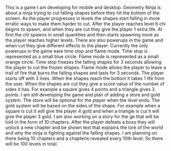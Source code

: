 This is a game I am developing for mobile and desktop. 
Geometry Ninja is about a ninja trying to cut falling shapes before they hit the bottom of the screen.
As the player progresses in levels the shapes start falling in more erratic ways to make them harder to cut. 
After the player reaches level 6 chi begins to spawn, and when they are cut they give the player 1 extra life.
At first the chi spawns in small quantities and then starts spawning more as the player reaches higher levels.
There are also powerups in the game and when cut they give different effects to the player.
Currently the only powerups in the game eare time stop and flame mode.
Time stop is represented as a small blue circle.
Flame mode is represented as a small orange circle. 
Time stop freezes the falling shapes for 3 seconds allowing the player to cut the frozen shapes.
Flame mode allows the player to leave a trail of fire that burns the falling shapes and lasts for 3 seconds. 
The player starts off with 3 lives.
When the shapes reach the bottom it takes 1 life from the user.
When the shapes are cut they give a score value of the number of sides it has.
For example a square gives 4 points and a triangle gives 3 points.
I am still developing the game and plan of adding a store and gold system.
The store will be optional for the player when the level ends.
The gold system will be based on the sides of the shape. 
For example when a square is cut it will give the player 4 gold and when a triangle is cut it will give the player 3 gold. 
I am also working on a story for the ge that will be told in the form of 10 chapters. After the player defeats a boss they will unlock a new chapter and be shown text that explains the lore of the world and why the ninja is fighting against the falling shapes. 
I am planning on there being 10 chapters and a chapteris revealed every 10th level. So there will be 100 levels in total.

